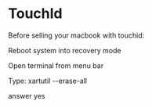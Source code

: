 # TouchId

Before selling your macbook with touchid:

Reboot system into recovery mode

Open terminal from menu bar

Type: xartutil --erase-all

answer yes
